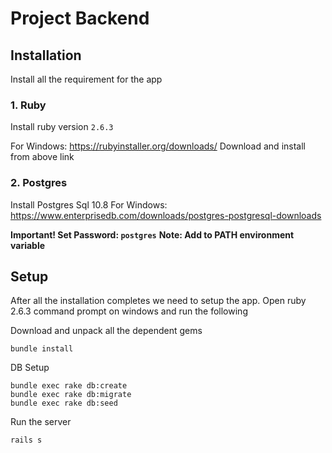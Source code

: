 # Project Backend

## Installation

Install all the requirement for the app

### 1. Ruby

Install ruby version `2.6.3`

For Windows: https://rubyinstaller.org/downloads/
Download and install from above link

### 2. Postgres

Install Postgres Sql 10.8
For Windows: https://www.enterprisedb.com/downloads/postgres-postgresql-downloads

**Important! Set Password: `postgres`**
**Note: Add to PATH environment variable**

## Setup

After all the installation completes we need to setup the app.
Open ruby 2.6.3 command prompt on windows and run the following

Download and unpack all the dependent gems
```
bundle install
```

DB Setup
```
bundle exec rake db:create
bundle exec rake db:migrate
bundle exec rake db:seed
```

Run the server

```
rails s
```
